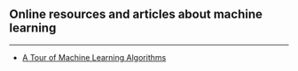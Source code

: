 ## Online resources and articles about machine learning

---

<ul>
  <li><a href="http://machinelearningmastery.com/a-tour-of-machine-learning-algorithms/">A Tour of Machine Learning Algorithms</a></li>
</ul>  
